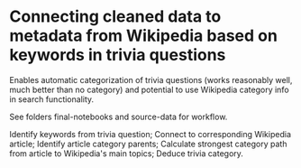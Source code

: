 # Connecting cleaned data to metadata from Wikipedia based on keywords in trivia questions

Enables automatic categorization of trivia questions (works reasonably well, much better than no category) and potential to use Wikipedia category info in search functionality.

See folders final-notebooks and source-data for workflow.

Identify keywords from trivia question; Connect to corresponding Wikipedia article; Identify article category parents; Calculate strongest category path from article to Wikipedia's main topics; Deduce trivia category.